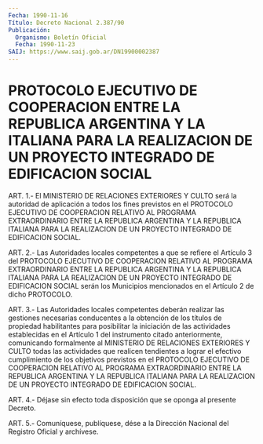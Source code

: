 ```yaml
---
Fecha: 1990-11-16
Título: Decreto Nacional 2.387/90
Publicación:
  Organismo: Boletín Oficial
  Fecha: 1990-11-23
SAIJ: https://www.saij.gob.ar/DN19900002387
---
```

# PROTOCOLO EJECUTIVO DE COOPERACION ENTRE LA REPUBLICA ARGENTINA Y LA ITALIANA PARA LA REALIZACION DE UN PROYECTO INTEGRADO DE EDIFICACION SOCIAL

<a id="1"></a>
ART. 1.- El MINISTERIO DE RELACIONES EXTERIORES Y CULTO será la autoridad   de  aplicación  a  todos  los  fines  previstos  en  el PROTOCOLO EJECUTIVO DE COOPERACION RELATIVO AL PROGRAMA EXTRAORDINARIO    ENTRE  LA  REPUBLICA  ARGENTINA  Y  LA  REPUBLICA ITALIANA  PARA  LA  REALIZACION    DE   UN  PROYECTO  INTEGRADO  DE EDIFICACION SOCIAL.

<a id="2"></a>
ART.  2.- Las Autoridades locales competentes a que se refiere el Artículo  3  del  PROTOCOLO EJECUTIVO DE COOPERACION RELATIVO AL PROGRAMA  EXTRAORDINARIO    ENTRE   LA  REPUBLICA  ARGENTINA  Y  LA REPUBLICA ITALIANA PARA LA REALIZACION  DE UN PROYECTO INTEGRADO DE EDIFICACION SOCIAL serán los Municipios mencionados  en el Artículo 2 de dicho PROTOCOLO.

<a id="3"></a>
ART.  3.- Las Autoridades locales competentes deberán realizar las gestiones  necesarias conducentes a la obtención de los títulos de propiedad habilitantes  para  posibilitar  la  iniciación de las actividades  establecidas  en el Artículo 1 del instrumento  citado anteriormente, comunicando formalmente  al MINISTERIO DE RELACIONES EXTERIORES Y CULTO todas las actividades  que realicen tendientes a lograr el efectivo cumplimiento de los objetivos  previstos  en  el PROTOCOLO EJECUTIVO DE COOPERACION RELATIVO AL PROGRAMA EXTRAORDINARIO    ENTRE  LA  REPUBLICA  ARGENTINA  Y  LA  REPUBLICA ITALIANA  PARA  LA  REALIZACION    DE   UN  PROYECTO  INTEGRADO  DE EDIFICACION SOCIAL.

<a id="4"></a>
ART.  4.-  Déjase sin efecto toda disposición que se oponga al presente Decreto.

<a id="5"></a>
ART. 5.- Comuníquese, publíquese, dése a la Dirección Nacional del Registro Oficial y archívese.